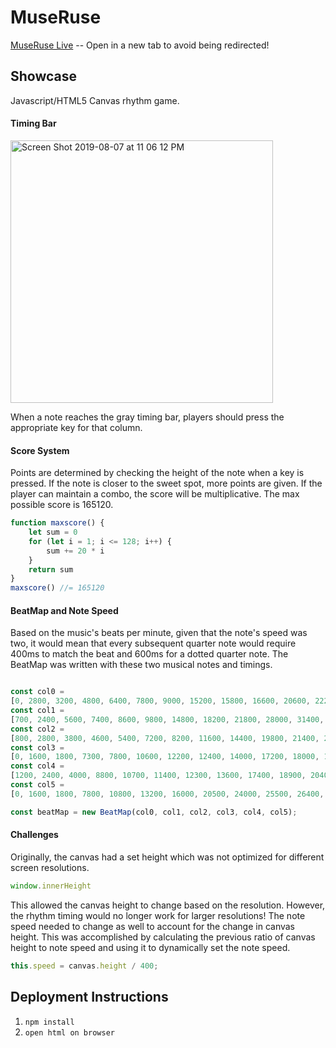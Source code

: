

# MuseRuse

[MuseRuse Live](https://museruse.live) -- Open in a new tab to avoid being redirected!

## Showcase

Javascript/HTML5 Canvas rhythm game.

#### Timing Bar

<img width="420" alt="Screen Shot 2019-08-07 at 11 06 12 PM" src="https://user-images.githubusercontent.com/49211034/62679014-fe41b580-b967-11e9-98e7-af87c2de9ecf.png">

When a note reaches the gray timing bar, players should press the appropriate key for that column.

#### Score System

Points are determined by checking the height of the note when a key is pressed. If the note is closer to the sweet spot, more points are given. If the player can maintain a combo, the score will be multiplicative. The max possible score is 165120.

```js
function maxscore() {
    let sum = 0
    for (let i = 1; i <= 128; i++) {
        sum += 20 * i
    }
    return sum
} 
maxscore() //= 165120
```


#### BeatMap and Note Speed

Based on the music's beats per minute, given that the note's speed was two, it would mean that every subsequent quarter note would require 400ms to match the beat and 600ms for a dotted quarter note. The BeatMap was written with these two musical notes and timings.

```js

const col0 =
[0, 2800, 3200, 4800, 6400, 7800, 9000, 15200, 15800, 16600, 20600, 22200, 23000, 28400, 29000, 33200, 36600, 40400, 40800, 45200, 48800]
const col1 =
[700, 2400, 5600, 7400, 8600, 9800, 14800, 18200, 21800, 28000, 31400, 31800, 32800, 34800, 35200, 36200, 39800, 43600, 45400]
const col2 =
[800, 2800, 3800, 4600, 5400, 7200, 8200, 11600, 14400, 19800, 21400, 23600, 27600, 32200, 33200, 35600, 36600, 39400, 42000, 43800, 45800]
const col3 =
[0, 1600, 1800, 7300, 7800, 10600, 12200, 12400, 14000, 17200, 18000, 18800, 19000, 24800, 27200, 31400, 31800, 32800, 34800, 35200, 36200, 37000, 37800, 39000, 42200, 44200, 46400, 48400]
const col4 =
[1200, 2400, 4000, 8800, 10700, 11400, 12300, 13600, 17400, 18900, 20400, 23800, 24600, 25400, 25600, 26800, 32200, 35600, 37400, 38900, 42600, 44600, 46200]
const col5 =
[0, 1600, 1800, 7800, 10800, 13200, 16000, 20500, 24000, 25500, 26400, 29200, 37000, 41400, 43000, 48000]

const beatMap = new BeatMap(col0, col1, col2, col3, col4, col5);
```

#### Challenges

Originally, the canvas had a set height which was not optimized for different screen resolutions. 

```js 
window.innerHeight
```

This allowed the canvas height to change based on the resolution. However, the rhythm timing would no longer work for larger resolutions! The note speed needed to change as well to account for the change in canvas height. This was accomplished by calculating the previous ratio of canvas height to note speed and using it to dynamically set the note speed.

```js
this.speed = canvas.height / 400;
```

## Deployment Instructions

1. `npm install`
2. `open html on browser`
